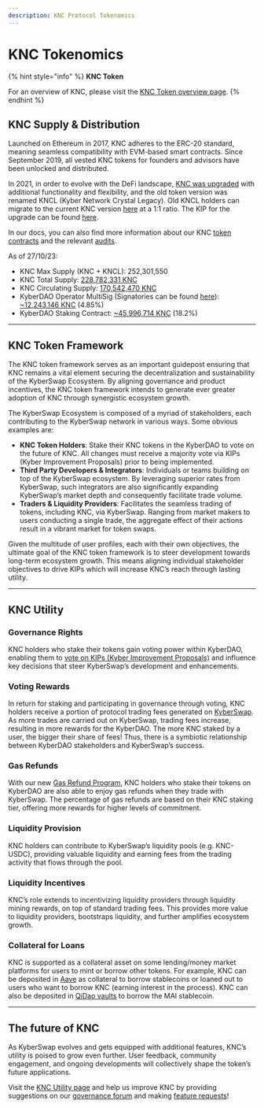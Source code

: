 ```yaml
---
description: KNC Protocol Tokenomics
---
```


# KNC Tokenomics

{% hint style="info" %}
**KNC Token**

For an overview of KNC, please visit the [KNC Token overview page](./).
{% endhint %}

## KNC Supply & Distribution

Launched on Ethereum in 2017, KNC adheres to the ERC-20 standard, meaning seamless compatibility with EVM-based smart contracts. Since September 2019, all vested KNC tokens for founders and advisors have been unlocked and distributed.

In 2021, in order to evolve with the DeFi landscape, [KNC was upgraded](https://blog.kyberswap.com/knc-token-migration-guide-2/) with additional functionality and flexibility, and the old token version was renamed KNCL (Kyber Network Crystal Legacy). Old KNCL holders can migrate to the current KNC version [here](https://kyberswap.com/kyberdao/stake-knc) at a 1:1 ratio. The KIP for the upgrade can be found [here](https://github.com/KyberNetwork/KIPs/blob/master/KIPs/kip-9.md).

In our docs, you can also find more information about our KNC [token contracts](https://docs.kyberswap.com/governance/knc-token/knc-contract-addresses#knc-token-contract-governance) and the relevant [audits](https://docs.kyberswap.com/reference/audits).

As of 27/10/23:

* KNC Max Supply (KNC + KNCL): 252,301,550
* KNC Total Supply: [228,782,331 KNC](https://www.coingecko.com/en/coins/kyber-network-crystal)
* KNC Circulating Supply: [170,542,470 KNC](https://www.coingecko.com/en/coins/kyber-network-crystal)
* KyberDAO Operator MultiSig (Signatories can be found [here](https://docs.kyberswap.com/governance/kyberdao/kyberdao-operator-multisig)): [\~12,243,146 KNC](https://etherscan.io/address/0xe6a7338cba0a1070adfb22c07115299605454713) (4.85%)
* KyberDAO Staking Contract: [\~45,996,714 KNC](https://etherscan.io/address/0xeadb96f1623176144eba2b24e35325220972b3bd) (18.2%)

***

## KNC Token Framework

The KNC token framework serves as an important guidepost ensuring that KNC remains a vital element securing the decentralization and sustainability of the KyberSwap Ecosystem. By aligning governance and product incentives, the KNC token framework intends to generate ever greater adoption of KNC through synergistic ecosystem growth.

The KyberSwap Ecosystem is composed of a myriad of stakeholders, each contributing to the KyberSwap network in various ways. Some obvious examples are:

* **KNC Token Holders**: Stake their KNC tokens in the KyberDAO to vote on the future of KNC. All changes must receive a majority vote via KIPs (Kyber Improvement Proposals) prior to being implemented.
* **Third Party Developers & Integrators**: Individuals or teams building on top of the KyberSwap ecosystem. By leveraging superior rates from KyberSwap, such integrators are also significantly expanding KyberSwap’s market depth and consequently facilitate trade volume.
* **Traders & Liquidity Providers**: Facilitates the seamless trading of tokens, including KNC, via KyberSwap. Ranging from market makers to users conducting a single trade, the aggregate effect of their actions result in a vibrant market for token swaps.

Given the multitude of user profiles, each with their own objectives, the ultimate goal of the KNC token framework is to steer development towards long-term ecosystem growth. This means aligning individual stakeholder objectives to drive KIPs which will increase KNC’s reach through lasting utility.

***

## KNC Utility

### **Governance Rights**

KNC holders who stake their tokens gain voting power within KyberDAO, enabling them to [vote on KIPs (Kyber Improvement Proposals)](https://kyberswap.com/kyberdao/vote) and influence key decisions that steer KyberSwap’s development and enhancements.

### **Voting Rewards**

In return for staking and participating in governance through voting, KNC holders receive a portion of protocol trading fees generated on [KyberSwap](https://kyberswap.com/). As more trades are carried out on KyberSwap, trading fees increase, resulting in more rewards for the KyberDAO. The more KNC staked by a user, the bigger their share of fees! Thus, there is a symbiotic relationship between KyberDAO stakeholders and KyberSwap’s success.

### **Gas Refunds**

With our new [Gas Refund Program](https://docs.kyberswap.com/governance/knc-token/gas-refund-program), KNC holders who stake their tokens on KyberDAO are also able to enjoy gas refunds when they trade with KyberSwap. The percentage of gas refunds are based on their KNC staking tier, offering more rewards for higher levels of commitment.

### **Liquidity Provision**

KNC holders can contribute to KyberSwap’s liquidity pools (e.g. KNC-USDC), providing valuable liquidity and earning fees from the trading activity that flows through the pool.

### **Liquidity Incentives**

KNC’s role extends to incentivizing liquidity providers through liquidity mining rewards, on top of standard trading fees. This provides more value to liquidity providers, bootstraps liquidity, and further amplifies ecosystem growth.

### **Collateral for Loans**

KNC is supported as a collateral asset on some lending/money market platforms for users to mint or borrow other tokens. For example, KNC can be deposited in [Aave](https://app.aave.com/) as collateral to borrow stablecoins or loaned out to users who want to borrow KNC (earning interest in the process). KNC can also be deposited in [QiDao vaults](https://app.mai.finance/vaults/137/knc) to borrow the MAI stablecoin.

***

## The future of KNC

As KyberSwap evolves and gets equipped with additional features, KNC’s utility is poised to grow even further. User feedback, community engagement, and ongoing developments will collectively shape the token’s future applications.

Visit the [KNC Utility page](https://kyberswap.com/kyberdao/knc-utility) and help us improve KNC by providing suggestions on our [governance forum](https://gov.kyber.org/t/request-for-ideas-improving-knc-utility/1164) and making [feature requests](https://kyberswap.canny.io/feature-request?category=knc-utility)!
